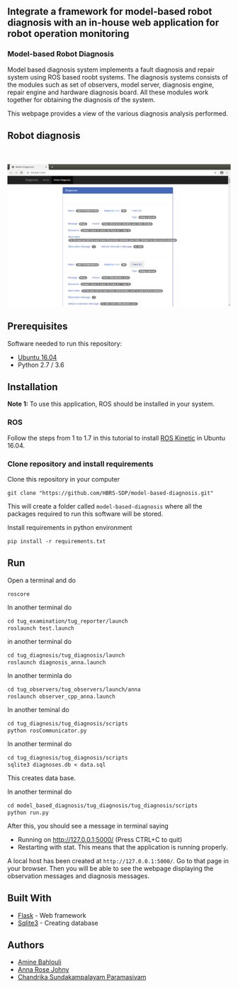 ## Integrate a framework for model-based robot diagnosis with an in-house web application for robot operation monitoring 
### Model-based Robot Diagnosis 

Model based diagnosis system implements a fault diagnosis and repair system using ROS based roobt systems. The diagnosis systems consists of the modules such as set of observers, model server, diagnosis engine, repair engine and hardware diagnosis board. All these modules work together for obtaining the diagnosis of the system.

This webpage provides a view of the various diagnosis analysis performed. 


## Robot diagnosis

<p align="center">
  <br><br>
  <img src="data/webpage.png"><br>
</p>


## Prerequisites

Software needed to run this repository:

- [Ubuntu 16.04](https://ubuntu.com/download/desktop)
- Python 2.7 / 3.6

## Installation
**Note 1:** To use this application, ROS should be installed in your system.

### ROS

Follow the steps from 1 to 1.7 in this tutorial to install [ROS Kinetic](http://wiki.ros.org/kinetic/Installation/Ubuntu) in Ubuntu 16.04.


### Clone repository and install requirements

Clone this repository in your computer

```
git clone "https://github.com/HBRS-SDP/model-based-diagnosis.git"
```

This will create a folder called ```model-based-diagnosis``` where all the packages required to run this software will be stored.

Install requirements in python environment
```
pip install -r requirements.txt
```

## Run

Open a terminal and do

```
roscore

```
In another terminal do
```
cd tug_examination/tug_reporter/launch
roslaunch test.launch
```
in another terminal do
```
cd tug_diagnosis/tug_diagnosis/launch
roslaunch diagnosis_anna.launch
```
In another terminla do 
```
cd tug_observers/tug_observers/launch/anna
roslaunch observer_cpp_anna.launch
```
In another teminal do
```
cd tug_diagnosis/tug_diagnosis/scripts
python rosCommunicator.py
```
In another terminal do
```
cd tug_diagnosis/tug_diagnosis/scripts
sqlite3 diagnoses.db < data.sql
```
This creates data base.

In another terminal do
```
cd model_based_diagnosis/tug_diagnosis/tug_diagnosis/scripts
python run.py
```

After this, you should see a message in terminal saying 
* Running on http://127.0.0.1:5000/ (Press CTRL+C to quit)
* Restarting with stat. This means that the application is running properly. 

A local host has been created at ```http://127.0.0.1:5000/```. Go to that page in your browser. Then you will be able to see the webpage displaying the observation messages and diagnosis messages.

## Built With

* [Flask](https://www.palletsprojects.com/p/flask/) - Web framework
* [Sqlite3](https://www.sqlite.org/index.html) - Creating database

##  Authors 

- [Amine Bahlouli](https://github.com/amine789)
- [Anna Rose Johny](https://github.com/annajohny)
- [Chandrika Sundakampalayam Paramasivam](https://github.com/ChandrikaSP)

